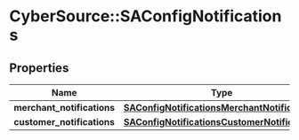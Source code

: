 # CyberSource::SAConfigNotifications

## Properties
Name | Type | Description | Notes
------------ | ------------- | ------------- | -------------
**merchant_notifications** | [**SAConfigNotificationsMerchantNotifications**](SAConfigNotificationsMerchantNotifications.md) |  | [optional] 
**customer_notifications** | [**SAConfigNotificationsCustomerNotifications**](SAConfigNotificationsCustomerNotifications.md) |  | [optional] 


